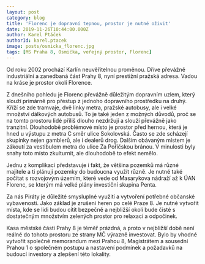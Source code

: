 ```yaml
---
layout: post
category: blog
title: 'Florenc je dopravní tepnou, prostor je nutné oživit'
date: 2019-11-26T10:44:00.000Z
author: Karel Ptáček
authorId: karel.ptacek
image: posts/osmicka_florenc.jpg
tags: [MS Praha 8, Osmička, veřejný prostor, Florenc]
---
```



Od roku 2002 prochází Karlín neuvěřitelnou proměnou. Dříve převážně industriální a zanedbaná část Prahy 8, nyní prestižní pražská adresa. Vadou na kráse je prostor okolí Florence.

Z dnešního pohledu je Florenc převážně důležitým dopravním uzlem, který slouží primárně pro přestup z jednoho dopravního prostředku na druhý. Kříží se zde tramvaje, dvě linky metra, pražské autobusy, ale i velké množství dálkových autobusů. To je také jeden z možných důvodů, proč se na tomto prostoru lidé příliš dlouho nezdržují a slouží převážně jako tranzitní.
Dlouhodobě problémové místo je prostor před hernou, která je hned u výstupu z metra C směr ulice Sokolovská. Často se zde scházejí skupinky nejen gamblerů, ale i dealerů drog. Dalším obávaným místem je zákoutí za vestibulem metra do ulice Za Poříčskou bránou. V minulosti byly snahy toto místo zkulturnit, ale dlouhodobě to efekt nemělo.

Jednu z komplikací představuje i fakt, že většina pozemků má různé majitele a ti plánují pozemky do budoucna využít různě. Je nutné také počítat s rozvojovým územím, které vede od Masarykova nádraží až k ÚAN Florenc, se kterým má velké plány investiční skupina Penta.

Za nás Piráty je důležité smysluplné využití a vytvoření potřebné občanské vybavenosti. Jako základ je zrušení heren po celé Praze 8. Je nutné vytvořit místa, kde se lidi budou cítit bezpečně a nejbližší okolí bude čisté s dostatečným množstvím zelených prostor pro relaxaci a odpočinek. 

Kasa městské části Prahy 8 je téměř prázdná, a proto v nejbližší době není reálné do tohoto prostoru ze strany MČ výrazně investovat. Bylo by vhodné vytvořit společné memorandum mezi Prahou 8, Magistrátem a sousední Prahou 1 o společném postupu a nastavení podmínek a požadavků na budoucí investory a zlepšení této lokality.
